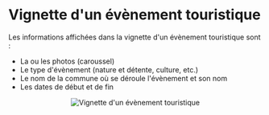 # Vignette d'un évènement touristique

Les informations affichées dans la vignette d'un évènement touristique sont :

- La ou les photos (caroussel) 
- Le type d'évènement (nature et détente, culture, etc.)
- Le nom de la commune où se déroule l'évènement et son nom
- Les dates de début et de fin

<center>
  <a title="Vignette d'un évènement touristique"><img src="/components/card_touristic_event.png" alt="Vignette d'un évènement touristique"></a>
</center>

